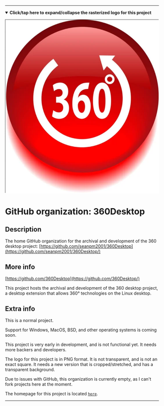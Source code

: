 
***

<!--
<details><summary><b lang="en">Click/tap here to expand/collapse the vectorized logo for this project</b></summary>

![coredump-Keepass-dock-icon.svg failed to load. The file may be missing or corrupt. Check the file path for errors first.](/AdditionalInfo/2/360Desktop/coredump-Keepass-dock-icon.svg)

</details>
!-->

<details open><summary><b lang="en">Click/tap here to expand/collapse the rasterized logo for this project</b></summary>

![360Symbol_DepositPhotos_Screenclip.png failed to load. The file may be missing or corrupt. Check the file path for errors first.](/AdditionalInfo/2/360Desktop/360Symbol_DepositPhotos_Screenclip.png)

</details>

# GitHub organization: 360Desktop

## Description

The home GitHub organization for the archival and development of the 360 desktop project: [https://github.com/seanpm2001/360Desktop](https://github.com/seanpm2001/360Desktop/)

## More info

[https://github.com/360Desktop](https://github.com/360Desktop/)

This project hosts the archival and development of the 360 desktop project, a desktop extension that allows 360° technologies on the Linux desktop.

## Extra info

This is a normal project.

Support for Windows, MacOS, BSD, and other operating systems is coming soon.

This project is very early in development, and is not functional yet. It needs more backers and developers.

The logo for this project is in PNG format. It is not transparent, and is not an exact square. It needs a new version that is cropped/stretched, and has a transparent background.

Due to issues with GitHub, this organization is currently empty, as I can't fork projects here at the moment.

The homepage for this project is located [`here`](https://github.com/seanpm2001/360Desktop/).

<!--
There is no current home repository for this project.
!-->

***
